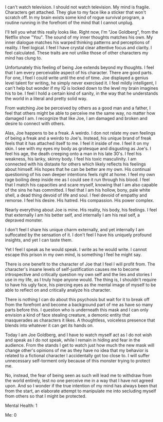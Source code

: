 I can't watch television. I should not watch television.
My mind is fragile. Characters get attached. They glue to my face
like a sticker that won't scratch off. In my brain exists some kind of rogue
survival program, a routine running in the forefront of the mind that I cannot unplug.
<!-- This is not unlike when I lost it, when I finally snapped and a computer terminal
was permanently embedded into my mind's eye. -->

I'll tell you what this really looks like. Right now, I'm "Joe Goldberg", from the Netflix show "You". The sound of my inner thoughts matches his own.
My inner dialogue matches his warped thinking patterns and perceptions of reality.
I feel logical. I feel I have crystal clear attentive focus and clarity. I feel calculated. These traits are not unlike those of other characters my mind has clung to. <!-- , from Dexter Morgan to Sherlock Holmes.-->

Unfortunately this feeling of being Joe extends beyond my thoughts. I feel that I am every perceivable aspect of his character. There are good parts. For one, I feel I could write until the end of time. Joe displayed a genius level talent for writing, he simply never exercised it. I feel mildly intelligent, I can't help but wonder if my IQ is locked down to the level my brain imagines his to be. I feel I hold a certain kind of sanity, in the way that he understands the world in a literal and pretty solid way.

From watching Joe be perceived by others as a good man and a
father, I feel that others might be able to perceive me the same way, no matter how damaged I am. I recognize that like Joe, I am damaged and broken and desire to connect with others.

Alas, Joe happens to be a freak. A weirdo. I don not relate my own feelings of being a freak and a weirdo to Joe's. Instead, his unique brand of freak feels that it has attached itself to me. I feel it inside of me. I feel it on my skin. I see with my eyes my body as
grotesque and disgusting as Joe's. I feel his age, the death creeping onto
a man in his late 30's. I feel his weakness, his lanky, skinny body. I feel his toxic masculinity. I am connected with his distaste for others which likely reflects his feelings about himself. His hopes that he can be better are my own. His continual questioning of his own deeper intentions feels right at home. I feel my own rage boiling deep inside me as I could
see it run through his blood. I feel that I match his capacities and scare myself, knowing that I am also capable of the sins he has committed. I feel that I am his hollow, bony, pale white shell, a dead thing devoid of life and soul. I feel devoid of empathy and remorse. I feel his desire. His hatred. His compassion. His power complex.

Nearly everything about Joe is mine. His reality, his body, his feelings. I feel that externally I am his better self, and internally I am his real self, a depraved monster.

I don't feel I share his unique charm externally, and yet internally I am suffocated by the sensation of it. I don't feel I have his uniquely profound insights, and yet I can taste them.

Yet I feel I speak as he would speak. I write as he would write. I cannot escape this prison in my own mind, is something I feel he might say.

There is one benefit to the character of Joe that I feel I will profit from.
The character's insane levels of self-justification causes me to become introspective and critically
question my own self and the lies and stories I use in my life, as I truly hope anyone would.
The thing is<!-- - Joe would totally say, "The thing is", and "totally" - -->, I shouldn't require to have
his ugly face, his piercing eyes as the mental image of myself to be able to reflect on and critically analyze his character.

There is nothing I can do about this psychosis but wait for it to break off from the forefront and become a background part of me as have so many parts  before this.
I question who is underneath this mask and I can only envision a kind of face stealing creature, a demonic entity that masquerades as characters it likes. A thoughtless, voiceless presence that blends into whatever it can get its hands on.

Today I am Joe Goldberg, and I have to watch myself act as I do not wish and speak as I do not speak, while I remain in hiding and fear in the audience. From the stands I get to watch just how much the new mask will change other's opinions of me as they have no idea that my behavior is
related to a fictional character I accidentally got too close to. I will suffer unnecessary self-torment only because <!-- - Hey there, Joe's blame games - --> of this monster trying to protect me.

No, instead, the fear of being seen as such will lead me to withdraw from
the world entirely, lest no one perceive me in a way that I have not
agreed upon. And so I wonder if the true intention of my mind has always
been that from the start, an elaborate attempt to manipulate me into
secluding myself from others so that I might be protected.

Mental Health: 1

Me: 0
